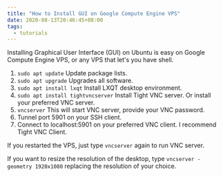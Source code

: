 ```yaml
---
title: "How to Install GUI on Google Compute Engine VPS"
date: 2020-08-13T20:46:45+08:00
tags:
  - tutorials
---
```

Installing Graphical User Interface (GUI) on Ubuntu is easy on Google Compute Engine VPS, or any VPS that let's you have shell.

1. `sudo apt update` Update package lists.
2. `sudo apt upgrade` Upgrades all software.
3. `sudo apt install lxqt` Install LXQT desktop environment.
4. `sudo apt install tightvncserver` Install Tight VNC server. Or install your preferred VNC server.
5. `vncserver` This will start VNC server, provide your VNC password.
6. Tunnel port 5901 on your SSH client.
7. Connect to localhost:5901 on your preferred VNC client. I recommend Tight VNC Client.

If you restarted the VPS, just type `vncserver` again to run VNC server.

If you want to resize the resolution of the desktop, type `vncserver -geometry 1920x1080` replacing the resolution of your choice.